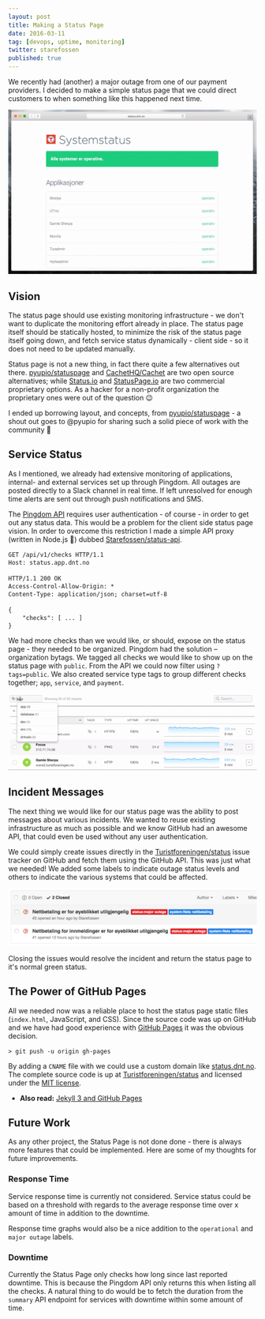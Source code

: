 ```yaml
---
layout: post
title: Making a Status Page
date: 2016-03-11
tag: [devops, uptime, monitoring]
twitter: starefossen
published: true
---
```


We recently had (another) a major outage from one of our payment providers. I
decided to make a simple status page that we could direct customers to when
something like this happened next time.

![System Status Page](/uploads/2016/03/11/system-status.gif)

<!--more-->

## Vision

[pyupio/statuspage]: https://github.com/pyupio/statuspage
[CachetHQ/Cachet]: https://github.com/CachetHQ/Cachet
[Status.io]: https://status.io/
[StatusPage.io]: https://www.statuspage.io/

The status page should use existing monitoring infrastructure - we don't want to
duplicate the monitoring effort already in place. The status page itself should
be statically hosted, to minimize the risk of the status page itself going down,
and fetch service status dynamically - client side - so it does not need to be
updated manually.

Status page is not a new thing, in fact there quite a few alternatives out
there. [pyupio/statuspage] and [CachetHQ/Cachet] are two open source
alternatives; while [Status.io] and [StatusPage.io] are two commercial
proprietary options. As a hacker for a non-profit organization the proprietary
ones were out of the question :wink:

I ended up borrowing layout, and concepts, from [pyupio/statuspage] - a shout
out goes to @pyupio for sharing such a solid piece of work with the community
:tada:

## Service Status

[Pingdom API]: https://www.pingdom.com/resources/api
[Starefossen/status-api]: https://github.com/Starefossen/status-api

As I mentioned, we already had extensive monitoring of applications, internal-
and external services set up through Pingdom. All outages are posted directly to
a Slack channel in real time. If left unresolved for enough time alerts are sent
out through push notifications and SMS.

The [Pingdom API] requires user authentication - of course - in order to get out
any status data. This would be a problem for the client side status page vision.
In order to overcome this restriction I made a simple API proxy (written in
Node.js :rocket:) dubbed [Starefossen/status-api].

```
GET /api/v1/checks HTTP/1.1
Host: status.app.dnt.no

HTTP/1.1 200 OK
Access-Control-Allow-Origin: *
Content-Type: application/json; charset=utf-8

{
    "checks": [ ... ]
}
```

We had more checks than we would like, or should, expose on the status page -
they needed to be organized. Pingdom had the solution – organization bytags. We
tagged all checks we would like to show up on the status page with `public`.
From the API we could now filter using `?tags=public`. We also created service
type tags to group different checks together; `app`, `service`, and `payment`.

![Pingdom Check Tags](/uploads/2016/03/11/tags.gif)

## Incident Messages

[Turistforeningen/status]: https://github.com/Turistforeningen/status

The next thing we would like for our status page was the ability to post
messages about various incidents. We wanted to reuse existing infrastructure as
much as possible and we know GitHub had an awesome API, that could even be used
without any user authentication.

We could simply create issues directly in the [Turistforeningen/status] issue
tracker on GitHub and fetch them using the GitHub API. This was just what we
needed! We added some labels to indicate outage status levels and others to
indicate the various systems that could be affected.

![GitHub Issue Labels](/uploads/2016/03/11/labels.png)

Closing the issues would resolve the incident and return the status page to it's
normal green status.

## The Power of GitHub Pages

[GitHub Pages]: https://help.github.com/articles/what-are-github-pages/

All we needed now was a reliable place to host the status page static files
(`index.html`, JavaScript, and CSS). Since the source code was up on GitHub and
we have had good experience with [GitHub Pages] it was the obvious decision.

```
> git push -u origin gh-pages
```

[status.dnt.no]: http://status.dnt.no
[MIT license]: https://github.com/Turistforeningen/status/blob/gh-pages/LICENSE

By adding a `CNAME` file with we could use a custom domain like [status.dnt.no].
The complete source code is up at [Turistforeningen/status] and licensed under
the [MIT license].

* **Also read:** [Jekyll 3 and GitHub Pages](/post/2016/02/11/jekyll-3-on-github-pages/)

## Future Work

As any other project, the Status Page is not done done - there is always more
features that could be implemented. Here are some of my thoughts for future
improvements.

### Response Time

Service response time is currently not considered. Service status could be based
on a threshold with regards to the average response time over x amount of time
in addition to the downtime.

Response time graphs would also be a nice addition to the `operational` and
`major outage` labels.

### Downtime

Currently the Status Page only checks how long since last reported downtime.
This is because the Pingdom API only returns this when listing all the checks.
A natural thing to do would be to fetch the duration from the `summary` API
endpoint for services with downtime within some amount of time.

